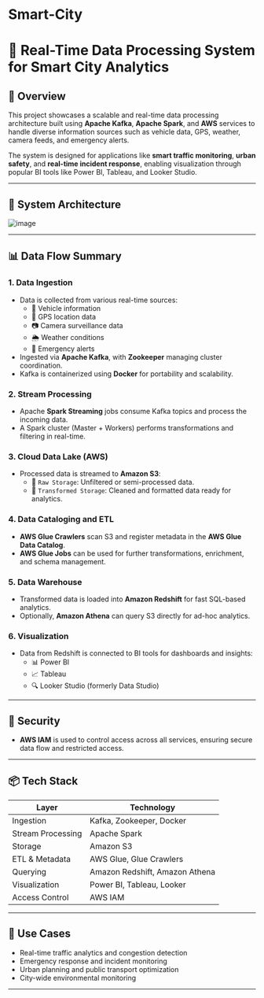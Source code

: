 # Smart-City
# 🚀 Real-Time Data Processing System for Smart City Analytics

## 🧠 Overview

This project showcases a scalable and real-time data processing architecture built using **Apache Kafka**, **Apache Spark**, and **AWS** services to handle diverse information sources such as vehicle data, GPS, weather, camera feeds, and emergency alerts.

The system is designed for applications like **smart traffic monitoring**, **urban safety**, and **real-time incident response**, enabling visualization through popular BI tools like Power BI, Tableau, and Looker Studio.

---

## 📐 System Architecture
![image](https://github.com/user-attachments/assets/48213a0d-51e2-4a72-a609-d13a66990ef0)

---

## 📊 Data Flow Summary

### 1. **Data Ingestion**
- Data is collected from various real-time sources:
  - 🚗 Vehicle information
  - 📍 GPS location data
  - 📷 Camera surveillance data
  - 🌦️ Weather conditions
  - 🚨 Emergency alerts
- Ingested via **Apache Kafka**, with **Zookeeper** managing cluster coordination.
- Kafka is containerized using **Docker** for portability and scalability.

### 2. **Stream Processing**
- Apache **Spark Streaming** jobs consume Kafka topics and process the incoming data.
- A Spark cluster (Master + Workers) performs transformations and filtering in real-time.

### 3. **Cloud Data Lake (AWS)**
- Processed data is streamed to **Amazon S3**:
  - 🔹 `Raw Storage`: Unfiltered or semi-processed data.
  - 🔹 `Transformed Storage`: Cleaned and formatted data ready for analytics.

### 4. **Data Cataloging and ETL**
- **AWS Glue Crawlers** scan S3 and register metadata in the **AWS Glue Data Catalog**.
- **AWS Glue Jobs** can be used for further transformations, enrichment, and schema management.

### 5. **Data Warehouse**
- Transformed data is loaded into **Amazon Redshift** for fast SQL-based analytics.
- Optionally, **Amazon Athena** can query S3 directly for ad-hoc analytics.

### 6. **Visualization**
- Data from Redshift is connected to BI tools for dashboards and insights:
  - 📊 Power BI
  - 📈 Tableau
  - 🔍 Looker Studio (formerly Data Studio)

---

## 🔐 Security
- **AWS IAM** is used to control access across all services, ensuring secure data flow and restricted access.

---

## 📦 Tech Stack

| Layer            | Technology                     |
|------------------|--------------------------------|
| Ingestion        | Kafka, Zookeeper, Docker       |
| Stream Processing| Apache Spark                   |
| Storage          | Amazon S3                      |
| ETL & Metadata   | AWS Glue, Glue Crawlers        |
| Querying         | Amazon Redshift, Amazon Athena |
| Visualization    | Power BI, Tableau, Looker      |
| Access Control   | AWS IAM                        |

---

## 📌 Use Cases

- Real-time traffic analytics and congestion detection
- Emergency response and incident monitoring
- Urban planning and public transport optimization
- City-wide environmental monitoring

---





